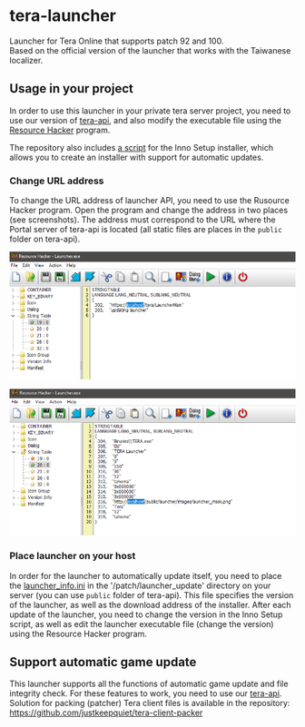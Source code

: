 # tera-launcher

Launcher for Tera Online that supports patch 92 and 100.   
Based on the official version of the launcher that works with the Taiwanese localizer.


## Usage in your project

In order to use this launcher in your private tera server project, you need to use our version of [tera-api](https://github.com/justkeepquiet/tera-api), and also modify the executable file using the [Resource Hacker](http://www.angusj.com/resourcehacker/) program.

The repository also includes [a script](installer) for the Inno Setup installer, which allows you to create an installer with support for automatic updates.


### Change URL address

To change the URL address of launcher API, you need to use the Rusource Hacker program. Open the program and change the address in two places (see screenshots). The address must correspond to the URL where the Portal server of tera-api is located (all static files are places in the `public` folder on tera-api).

![Step 1](doc/change-url-step1.png)

![Step 2](doc/change-url-step2.png)


### Place launcher on your host

In order for the launcher to automatically update itself, you need to place the [launcher_info.ini](public/patch/launcher_info.ini) in the '/patch/launcher_update' directory on your server (you can use `public` folder of tera-api). This file specifies the version of the launcher, as well as the download address of the installer. After each update of the launcher, you need to change the version in the Inno Setup script, as well as edit the launcher executable file (change the version) using the Resource Hacker program.


## Support automatic game update

This launcher supports all the functions of automatic game update and file integrity check. For these features to work, you need to use our [tera-api](https://github.com/justkeepquiet/tera-api). Solution for packing (patcher) Tera client files is available in the repository: https://github.com/justkeepquiet/tera-client-packer
